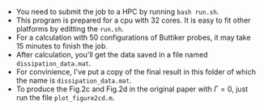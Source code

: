 - You need to submit the job to a HPC by running `bash run.sh`.
- This program is prepared for a cpu with 32 cores. It is easy to fit other platforms by editting the `run.sh`. 
- For a calculation with 50 configurations of Buttiker probes, it may take 15 minutes to finish the job.
-  After calculation, you'll get the data saved in a file named `dissipation_data.mat`.
- For convinience, I've put a copy of the final result in this folder of which the name is `dissipation_data.mat`.
- To produce the Fig.2c and Fig.2d in the original paper with $\Gamma=0$, just run the file `plot_figure2cd.m`.